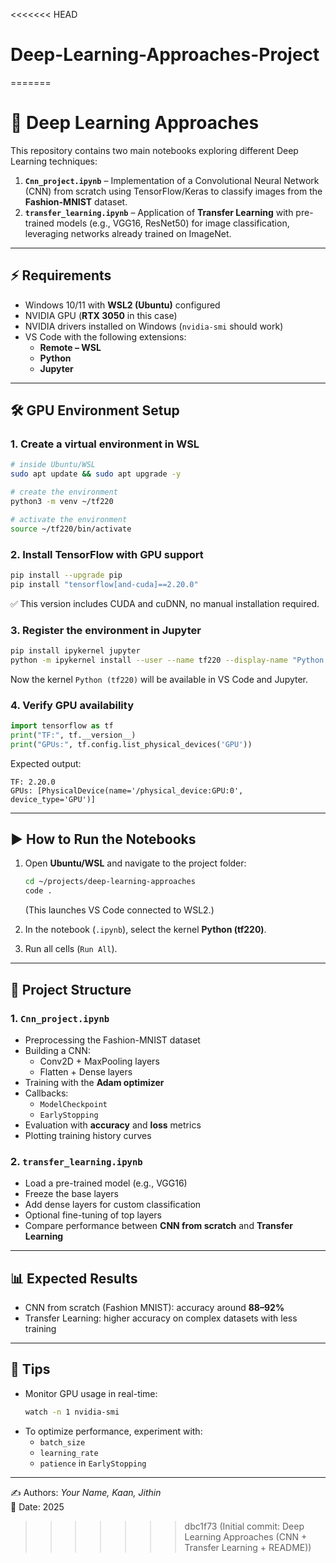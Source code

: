<<<<<<< HEAD
# Deep-Learning-Approaches-Project
=======
# 🧠 Deep Learning Approaches

This repository contains two main notebooks exploring different Deep Learning techniques:

1. **`Cnn_project.ipynb`** – Implementation of a Convolutional Neural Network (CNN) from scratch using TensorFlow/Keras to classify images from the **Fashion-MNIST** dataset.  
2. **`transfer_learning.ipynb`** – Application of **Transfer Learning** with pre-trained models (e.g., VGG16, ResNet50) for image classification, leveraging networks already trained on ImageNet.

---

## ⚡ Requirements

- Windows 10/11 with **WSL2 (Ubuntu)** configured  
- NVIDIA GPU (**RTX 3050** in this case)  
- NVIDIA drivers installed on Windows (`nvidia-smi` should work)  
- VS Code with the following extensions:
  - **Remote – WSL**
  - **Python**
  - **Jupyter**

---

## 🛠️ GPU Environment Setup

### 1. Create a virtual environment in WSL
```bash
# inside Ubuntu/WSL
sudo apt update && sudo apt upgrade -y

# create the environment
python3 -m venv ~/tf220

# activate the environment
source ~/tf220/bin/activate
```

### 2. Install TensorFlow with GPU support
```bash
pip install --upgrade pip
pip install "tensorflow[and-cuda]==2.20.0"
```

✅ This version includes CUDA and cuDNN, no manual installation required.

### 3. Register the environment in Jupyter
```bash
pip install ipykernel jupyter
python -m ipykernel install --user --name tf220 --display-name "Python (tf220)"
```

Now the kernel `Python (tf220)` will be available in VS Code and Jupyter.

### 4. Verify GPU availability
```python
import tensorflow as tf
print("TF:", tf.__version__)
print("GPUs:", tf.config.list_physical_devices('GPU'))
```

Expected output:
```
TF: 2.20.0
GPUs: [PhysicalDevice(name='/physical_device:GPU:0', device_type='GPU')]
```

---

## ▶️ How to Run the Notebooks

1. Open **Ubuntu/WSL** and navigate to the project folder:
   ```bash
   cd ~/projects/deep-learning-approaches
   code .
   ```
   (This launches VS Code connected to WSL2.)

2. In the notebook (`.ipynb`), select the kernel **Python (tf220)**.

3. Run all cells (`Run All`).

---

## 📂 Project Structure

### 1. `Cnn_project.ipynb`
- Preprocessing the Fashion-MNIST dataset  
- Building a CNN:
  - Conv2D + MaxPooling layers  
  - Flatten + Dense layers  
- Training with the **Adam optimizer**  
- Callbacks:
  - `ModelCheckpoint`  
  - `EarlyStopping`  
- Evaluation with **accuracy** and **loss** metrics  
- Plotting training history curves

### 2. `transfer_learning.ipynb`
- Load a pre-trained model (e.g., VGG16)  
- Freeze the base layers  
- Add dense layers for custom classification  
- Optional fine-tuning of top layers  
- Compare performance between **CNN from scratch** and **Transfer Learning**

---

## 📊 Expected Results
- CNN from scratch (Fashion MNIST): accuracy around **88–92%**  
- Transfer Learning: higher accuracy on complex datasets with less training  

---

## 📌 Tips
- Monitor GPU usage in real-time:
  ```bash
  watch -n 1 nvidia-smi
  ```
- To optimize performance, experiment with:
  - `batch_size`
  - `learning_rate`
  - `patience` in `EarlyStopping`

---

✍️ Authors: *Your Name, Kaan, Jithin*  
📅 Date: 2025
>>>>>>> dbc1f73 (Initial commit: Deep Learning Approaches (CNN + Transfer Learning + README))
